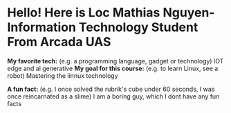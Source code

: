 # Hello! Here is Loc Mathias Nguyen- Information Technology Student From Arcada UAS

**My favorite tech:** (e.g. a programming language, gadget or technology) 
IOT edge and al generative
**My goal for this course:** (e.g. to learn Linux, see a robot)
Mastering the linnux technology 


**A fun fact:** (e.g. I once solved the rubrik's cube under 60 seconds, I was once reincarnated as a slime)
I am a boring guy, which I dont have any fun facts
